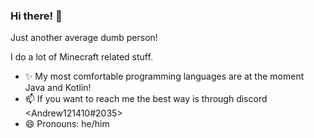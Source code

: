 ### Hi there! 👋 

Just another average dumb person!

I do a lot of Minecraft related stuff.

- ✨ My most comfortable programming languages are at the moment Java and Kotlin!
- 📫 If you want to reach me the best way is through discord <Andrew121410#2035>
- 😄 Pronouns: he/him
<!--
**andrew121410/andrew121410** is a ✨ _special_ ✨ repository because its `README.md` (this file) appears on your GitHub profile.

Here are some ideas to get you started:

- 🔭 I’m currently working on ...
- 🌱 I’m currently learning ...
- 👯 I’m looking to collaborate on ...
- 🤔 I’m looking for help with ...
- 💬 Ask me about ...
- 📫 How to reach me: ...
- 😄 Pronouns: ...
- ⚡ Fun fact: ...
-->
